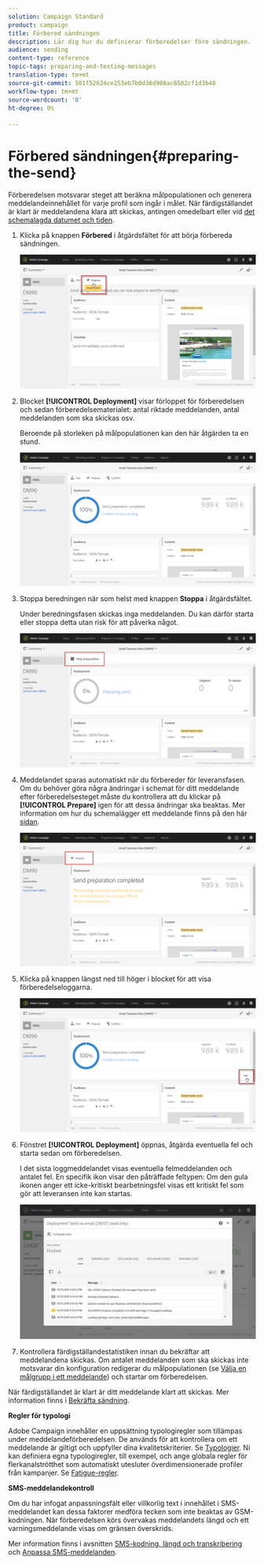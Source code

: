 ```yaml
---
solution: Campaign Standard
product: campaign
title: Förbered sändningen
description: Lär dig hur du definierar förberedelser före sändningen.
audience: sending
content-type: reference
topic-tags: preparing-and-testing-messages
translation-type: tm+mt
source-git-commit: 501f52624ce253eb7b0d36d908ac8502cf1d3b48
workflow-type: tm+mt
source-wordcount: '0'
ht-degree: 0%

---
```



# Förbered sändningen{#preparing-the-send}

Förberedelsen motsvarar steget att beräkna målpopulationen och generera meddelandeinnehållet för varje profil som ingår i målet. När färdigställandet är klart är meddelandena klara att skickas, antingen omedelbart eller vid [det schemalagda datumet och tiden](../../sending/using/about-scheduling-messages.md).

1. Klicka på knappen **Förbered** i åtgärdsfältet för att börja förbereda sändningen.

   ![](assets/preparing_delivery_2.png)

1. Blocket **[!UICONTROL Deployment]** visar förloppet för förberedelsen och sedan förberedelsematerialet: antal riktade meddelanden, antal meddelanden som ska skickas osv.

   Beroende på storleken på målpopulationen kan den här åtgärden ta en stund.

   ![](assets/preparing_delivery.png)

1. Stoppa beredningen när som helst med knappen **Stoppa** i åtgärdsfältet.

   Under beredningsfasen skickas inga meddelanden. Du kan därför starta eller stoppa detta utan risk för att påverka något.

   ![](assets/preparing_delivery_6.png)

1. Meddelandet sparas automatiskt när du förbereder för leveransfasen. Om du behöver göra några ändringar i schemat för ditt meddelande efter förberedelsesteget måste du kontrollera att du klickar på **[!UICONTROL Prepare]** igen för att dessa ändringar ska beaktas. Mer information om hur du schemalägger ett meddelande finns på den här [sidan](../../sending/using/about-scheduling-messages.md).

   ![](assets/preparing_delivery_5.png)

1. Klicka på knappen längst ned till höger i blocket för att visa förberedelseloggarna.

   ![](assets/preparing_delivery_4.png)

1. Fönstret **[!UICONTROL Deployment]** öppnas, åtgärda eventuella fel och starta sedan om förberedelsen.

   I det sista loggmeddelandet visas eventuella felmeddelanden och antalet fel. En specifik ikon visar den påträffade feltypen: Om den gula ikonen anger ett icke-kritiskt bearbetningsfel visas ett kritiskt fel som gör att leveransen inte kan startas.

   ![](assets/preparing_delivery_3.png)

1. Kontrollera färdigställandestatistiken innan du bekräftar att meddelandena skickas. Om antalet meddelanden som ska skickas inte motsvarar din konfiguration redigerar du målpopulationen (se [Välja en målgrupp i ett meddelande](../../audiences/using/selecting-an-audience-in-a-message.md)) och startar om förberedelsen.

När färdigställandet är klart är ditt meddelande klart att skickas. Mer information finns i [Bekräfta sändning](../../sending/using/confirming-the-send.md).

**Regler för typologi**

Adobe Campaign innehåller en uppsättning typologiregler som tillämpas under meddelandeförberedelsen. De används för att kontrollera om ett meddelande är giltigt och uppfyller dina kvalitetskriterier. Se [Typologier](../../sending/using/about-typology-rules.md). Ni kan definiera egna typologiregler, till exempel, och ange globala regler för flerkanalströtthet som automatiskt utesluter överdimensionerade profiler från kampanjer. Se [Fatigue-regler](../../sending/using/fatigue-rules.md).

**SMS-meddelandekontroll**

Om du har infogat anpassningsfält eller villkorlig text i innehållet i SMS-meddelandet kan dessa faktorer medföra tecken som inte beaktas av GSM-kodningen. När förberedelsen körs övervakas meddelandets längd och ett varningsmeddelande visas om gränsen överskrids.

Mer information finns i avsnitten [SMS-kodning, längd och transkribering](../../administration/using/configuring-sms-channel.md#sms-encoding--length-and-transliteration) och [Anpassa SMS-meddelanden](../../channels/using/personalizing-sms-messages.md).
